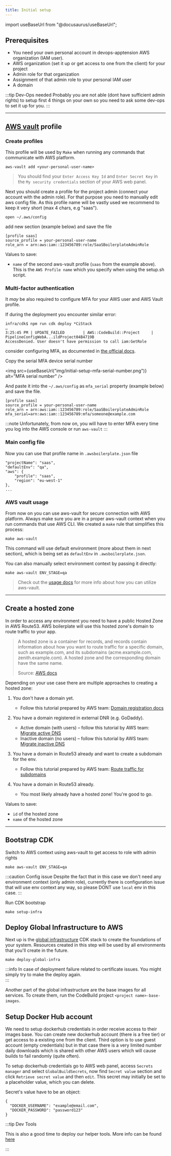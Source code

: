 ```yaml
---
title: Initial setup
---
```


import useBaseUrl from "@docusaurus/useBaseUrl";

## Prerequisites
- You need your own personal account in devops-apptension AWS organization (IAM user).
- AWS organization (set it up or get access to one from the client) for your project
- Admin role for that organization
- Assignment of that admin role to your personal IAM user
- A domain

:::tip Dev-Ops needed
Probably you are not able (dont have sufficient admin rights) to setup first 4 things on your own so you need to ask some dev-ops to set it up for you.
:::

---

## [AWS vault](https://github.com/99designs/aws-vault) profile
### Create profiles
This profile will be used by `Make` when running any commands that communicate with AWS platform.

```shell
aws-vault add <your-personal-user-name>
```

>You should find your `Enter Access Key Id` and `Enter Secret Key` in <br /> the `My security credentials` section of your AWS web panel.


Next you should create a profile for the project admin (connect your account with the admin role). 
For that purpose you need to manually edit aws config file. As this profile name will be vastly used we recommend to keep it very short (max 4 chars, e.g "saas").
```shell
open ~/.aws/config
```
add new section (example below) and save the file
```shell
[profile saas]
source_profile = your-personal-user-name
role_arn = arn:aws:iam::123456789:role/SaaSBoilerplateAdminRole
```

Values to save:

- `name` of the second aws-vault profile (`saas` from the example above). This is the `AWS Profile name` which you specify when using the setup.sh script.

### Multi-factor authentication

It _may_ be also required to configure MFA for your AWS user and AWS Vault profile.

If during the deployment you encounter similar error:
```
infra/cdk$ npm run cdk deploy *CiStack
…
3:25:45 PM | UPDATE_FAILED        | AWS::CodeBuild::Project     | PipelineConfigWebA...ildProject04B4719B
AccessDenied. User doesn't have permission to call iam:GetRole
```

consider configuring MFA, as documented in [the official docs](https://docs.aws.amazon.com/IAM/latest/UserGuide/id_credentials_mfa_enable_virtual.html#enable-virt-mfa-for-root).

Copy the serial MFA device serial number

<img src={useBaseUrl("img/initial-setup-mfa-serial-number.png")} alt="MFA serial number" />

And paste it into the `~/.aws/config` as `mfa_serial` property (example below) and save the file.

```shell {4}
[profile saas]
source_profile = your-personal-user-name
role_arn = arn:aws:iam::123456789:role/SaaSBoilerplateAdminRole
mfa_serial=arn:aws:iam::123456789:mfa/someone@example.com
```

:::note
Unfortunately, from now on, you will have to enter MFA every time you log into the AWS console or run `aws-vault`
:::

### Main config file
Now you can use that profile name in `.awsboilerplate.json` file
```shell
"projectName": "saas",
"defaultEnv": "qa",
"aws": {
    "profile": "saas",
    "region": "eu-west-1"
},
...
```

### AWS vault usage
From now on you can use  aws-vault for secure connection with AWS platform.
Always make sure you are in a proper aws-vault context when you run commands that use AWS CLI.
We created a `make` rule that simplifies this process:

```shell
make aws-vault
```

This command will use default environment (more about them in next section), which is being set as `defaultEnv` in `.awsboilerplate.json`.

You can also manually select environment context by passing it directly:

```shell
make aws-vault ENV_STAGE=qa
```

> Check out the [usage docs](https://github.com/99designs/aws-vault/blob/master/USAGE.md) for more info about how you can utilize aws-vault.

---

## Create a hosted zone

In order to access any environment you need to have a public Hosted Zone in AWS Route53.
AWS boilerplate will use this hosted zone's domain to route traffic to your app.

> A hosted zone is a container for records, and records contain information about how you want to route traffic for a specific domain, such as example.com, and its subdomains (acme.example.com, zenith.example.com). A hosted zone and the corresponding domain have the same name.
>
> Source: [AWS docs](https://docs.aws.amazon.com/Route53/latest/DeveloperGuide/hosted-zones-working-with.html)

Depending on your use case there are multiple approaches to creating a hosted zone:

1.  You don't have a domain yet.

    - Follow this tutorial prepared by AWS team: [Domain registration docs](https://docs.aws.amazon.com/Route53/latest/DeveloperGuide/domain-register.html)

2.  You have a domain registered in external DNR (e.g. GoDaddy).

    - Active domain (with users) – follow this tutorial by AWS team: [Migrate active DNS](https://docs.aws.amazon.com/Route53/latest/DeveloperGuide/migrate-dns-domain-in-use.html)
    - Inactive domain (no users) – follow this tutorial by AWS team: [Migrate inactive DNS](https://docs.aws.amazon.com/Route53/latest/DeveloperGuide/migrate-dns-domain-inactive.html)

3.  You have a domain in Route53 already and want to create a subdomain for the env.

    - Follow this tutorial prepared by AWS team: [Route traffic for subdomains](https://docs.aws.amazon.com/Route53/latest/DeveloperGuide/dns-routing-traffic-for-subdomains.html)

4.  You have a domain in Route53 already.

    - You most likely already have a hosted zone! You're good to go.
    

Values to save:

- `id` of the hosted zone
- `name` of the hosted zone

---

## Bootstrap CDK

Switch to AWS context using aws-vault to get access to role with admin rights

```shell
make aws-vault ENV_STAGE=qa
```

:::caution Config issue
Despite the fact that in this case we don't need any environment context (only admin role), currently there is configuration issue that will use env context any way, so please DONT use `local` env in this case.
:::

Run CDK bootstrap

```shell
make setup-infra
```

## Deploy Global Infrastructure to AWS

Next up is the [global infrastructure](/setup-aws/infrastructure-components#global-infrastructure) CDK stack to create
the foundations of your system. Resources created in this step will be used by all environments that you'll create in the
future.

```shell
make deploy-global-infra
```

:::info
In case of deployment failure related to certificate issues. You might simply try to make the deploy again.  
:::

Another part of the global infrastructure are the base images for all services. To create them, run the CodeBuild project `<project name>-base-images`.


## Setup Docker Hub account
We need to setup dockerhub credentials in order receive access to their images base.
You can create new dockerhub account (there is a free tier) or get access to a existing one from the client. 
Third option is to use guest account (empty credentials) but in that case there is a very limited number daily downloads which is shared with other AWS users which will cause builds to fail randomly (quite often).

To setup dockerhub credentials go to AWS web panel, access `Secrets manager` and select `GlobalBuildSecrets`, now find `Secret value` section and click `Retrieve secret value` and then `edit`.
This secret may initially be set to a placeholder value, which you can delete.

Secret's value have to be an object:
```shell
{
  "DOCKER_USERNAME": "example@email.com",
  "DOCKER_PASSWORD": "password123"
}
```

:::tip Dev Tools

This is also a good time to deploy our helper tools.
More info can be found [here](/features/dev-tools/global-tools)

:::
